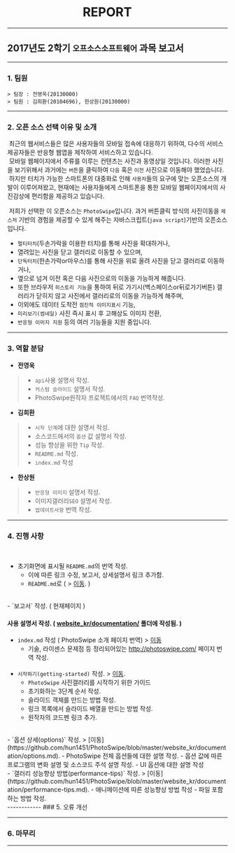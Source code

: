 # &nbsp; &nbsp; &nbsp; &nbsp; &nbsp; &nbsp; &nbsp; &nbsp; &nbsp; &nbsp; &nbsp; &nbsp; &nbsp; REPORT
---

## 2017년도 2학기 `오프소스소프트웨어` 과목 보고서

---

### 1. 팀원
```
> 팀장 : 전영욱(20130000)
> 팀원 : 김희환(20104696), 한상원(20130000)
```

---

### 2. 오픈 소스 선택 이유 및 소개

&nbsp;최근의 웹서비스들은 많은 사용자들의 모바일 접속에 대응하기 위하여, 다수의 서비스제공자들은 반응형 웹앱을 제작하여 서비스하고 있습니다.<br>
&nbsp;모바일 웹페이지에서 주류를 이루는 컨텐츠는 사진과 동영상일 것입니다. 이러한 사진을 보기위해서 과거에는 `버튼`을 클릭하여 `다음` 혹은 `이전` 사진으로 이동해야 했었습니다.<br>
&nbsp;하지만 터치가 가능한 스마트폰의 대중화로 인해 `사용자`들의 요구에 맞는 오픈소스의 개발이 이루어져왔고, 현재에는 사용자들에게 스마트폰을 통한 모바일 웹페이지에서의 사진감상에 편리함을 제공하고 있습니다.<br>

&nbsp;저희가 선택한 이 오픈소스는 `PhotoSwipe`입니다. 과거 버튼클릭 방식의 사진이동을 `제스처` 기반의 경험을 제공할 수 있게 해주는 자바스크립트(`java script`)기반의 오픈소스 입니다.<br>
- `멀티터치`(두손가락을 이용한 터치)를 통해 사진을 확대하거나,
- 열려있는 사진을 닫고 갤러리로 이동할 수 있으며,
- `단독터치`(한손가락or마우스)를 통해 사진을 위로 올려 사진을 닫고 갤러리로 이동하거나,
- 옆으로 넘겨 이전 혹은 다음 사진으로의 이동을 가능하게 해줍니다.
- 또한 브라우저 `히스토리 기능`을 통하여 뒤로 가기시(백스페이스or뒤로가기버튼) 갤러리가 닫히지 않고 사진에서 갤러리로의 이동을 가능하게 해주며,
- 이외에도 데이터 도착전 `점진적 이미지표시` 기능,
- `미리보기(썸네일)` 사진 즉시 표시 후 고해상도 이미지 전환,
- `반응형 이미지 지원` 등의 여러 기능들을 지원 중입니다.

---

### 3. 역할 분담
-	**전영욱**
> - `api`사용 설명서 작성.
> - `커스텀 슬라이드` 설명서 작성.
> - PhotoSwipe원작자 프로젝트에서의 `FAQ` 번역작성.
-	**김희환**
> - `시작 단계`에 대한 설명서 작성.
> - 소스코드에서의 `옵션` 값 설명서 작성.
> - 성능 향상을 위한 `Tip` 작성.
> - `README.md` 작성.
> - `index.md` 작성
-	**한상원**
> - `반응형 이미지` 설명서 작성.
> - 이미지갤러리`SEO` 설명서 작성.
> - `업데이트사항` 번역 작성.

------------
### 4. 진행 사항
<br>

  - 초기화면에 표시될 `README.md`의 번역 작성.
    - 이에 따른 링크 수정, 보고서, 상세설명서 링크 추가함.
    - `README.md`로 ( > [이동](https://github.com/hun1451/PhotoSwipe/blob/master/README.md). )
  <br>
  - `보고서` 작성. ( 현재페이지 )
  <br>

  #### 사용 설명서 작성. ( [website_kr/documentation/](https://github.com/hun1451/PhotoSwipe/tree/master/website_kr/documentation) 폴더에 작성됨. )
  - `index.md` 작성 ( PhotoSwipe 소개 페이지 번역) > [이동](https://github.com/hun1451/PhotoSwipe/tree/master/website_kr/index.md)
    - 기술, 라이센스 문제점 등 정리되어있는 http://photoswipe.com/ 페이지 번역 작성.
    <br>
  - `시작하기(getting-started)` 작성. > [이동](https://github.com/hun1451/PhotoSwipe/blob/master/website_kr/documentation/getting-started.md).
    - `PhotoSwipe` 사진갤러리를 시작하기 위한 가이드
    - 초기화하는 3단계 순서 작성.
    - 슬라이드 객체를 만드는 방법 작성.
    - 링크 목록에서 슬라이드 배열을 만드는 방법 작성.
    - 원작자의 코드펜 링크 추가.
  <br>
  - `옵션 상세(options)` 작성. > [이동](https://github.com/hun1451/PhotoSwipe/blob/master/website_kr/documentation/options.md).
    - PhotoSwipe 전체 옵션들에 대한 설명 작성.
    - 옵션 값에 따른 프로그램의 변화 설명 및 소스코드 주석 설명 작성.
    - UI 옵션에 대한 설명 작성
  <br>
  - `갤러리 성능향상 방법(performance-tips)` 작성. > [이동](https://github.com/hun1451/PhotoSwipe/blob/master/website_kr/documentation/performance-tips.md).
    - 애니메이션에 따른 성능향상 방법 작성
    - 파일 포함하는 방법 작성.
  <br>
------------
### 5. 오류 개선

---------
### 6. 마무리
---------
